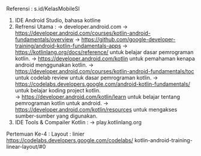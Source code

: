 Referensi :
s.id/KelasMobileSI

1. IDE Android Studio, bahasa kotline
2. Refrensi Utama : 
   -> developer.android.com
   -> https://developer.android.com/courses/kotlin-android-fundamentals/overview
   -> https://github.com/google-developer-training/android-kotlin-fundamentals-apps
   -> https://kotlinlang.org/docs/reference/ untuk belajar dasar pemrograman kotlin.
   -> https://developer.android.com/kotlin untuk pemahaman kenapa android menggunakan kotlin.
   -> https://developer.android.com/courses/kotlin-android-fundamentals/toc untuk codelab review untuk dasar pemrograman kotlin.
   -> https://codelabs.developers.google.com/android-kotlin-fundamentals/ untuk belajar koding project kotlin.	
   -> https://developer.android.com/kotlin/learn untuk belajar tentang pemrograman kotlin untuk android.
   -> https://developer.android.com/kotlin/resources untuk mengakses sumber-sumber yang digunakan.
3. IDE Tools & Compailer Kotlin :
   -> play.kotlinlang.org

Pertemuan Ke-4 :
Layout : linier 
https://codelabs.developers.google.com/codelabs/
kotlin-android-training-linear-layout/#0